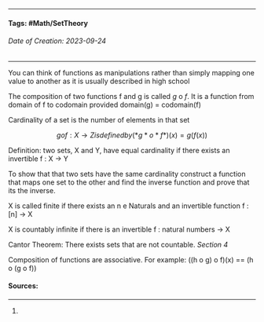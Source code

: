 __________________________________________________________________________
#### **Tags:** #Math/SetTheory 
###### *Date of Creation: 2023-09-24*
__________________________________________________________________________

You can think of functions as manipulations rather than simply mapping one value to another as it is usually described in high school

The composition of two functions f and g is called *g* o *f*. It is a function from domain of f to codomain provided domain(g) = codomain(f)

Cardinality of a set is the number of elements in that set

$$ g o f : X \to Z is defined by (*g* o *f*)(x) = g(f(x)) $$

Definition: two sets, X and Y, have equal cardinality if there exists an invertible f : X -> Y

To show that that two sets have the same cardinality construct a function that maps one set to the other and find the inverse function and prove that its the inverse.

X is called finite if there exists an n e Naturals and an invertible function f : \[n] -> X

X is countably infinite if there is an invertible f : natural numbers -> X

Cantor Theorem: There exists sets that are not countable. *Section 4*

Composition of functions are associative. For example: ((h o g) o f)(x) == (h o (g o f))
#### Sources:
__________________________________________________________________________
1. 
